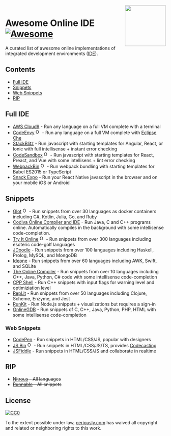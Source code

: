 <img  width="128" height="128" src="https://cdn.jsdelivr.net/npm/simple-icons@1.2.7/icons/codeschool.svg" align="right">

# Awesome Online IDE [![Awesome](https://cdn.rawgit.com/sindresorhus/awesome/d7305f38d29fed78fa85652e3a63e154dd8e8829/media/badge.svg)](https://github.com/sindresorhus/awesome)

A curated list of awesome online implementations of integrated development environments ([IDE](https://en.wikipedia.org/wiki/Integrated_development_environment)).

## Contents

- [Full IDE](#full-ide)
- [Snippets](#snippets)
- [Web Snippets](#web-snippets)
- [RIP](#rip)

## Full IDE

* [AWS Cloud9](https://aws.amazon.com/cloud9) - Run any language on a full VM complete with a terminal
* [CodeEnvy](https://codenvy.io) <img title="Open Source" width="16" width="16" src="https://cdn.jsdelivr.net/npm/simple-icons@1.2.7/icons/github.svg" /> - Run any language on a full VM complete with [Eclipse Che](https://www.eclipse.org/che/)
* [StackBlitz](https://stackblitz.com) - Run javascript with starting templates for Angular, React, or Ionic with full intellisense + instant error checking
* [CodeSandbox](https://codesandbox.io) <img title="Open Source" width="16" width="16" src="https://cdn.jsdelivr.net/npm/simple-icons@1.2.7/icons/github.svg" /> - Run javascript with starting templates for React, Preact, and Vue with some intellisens + lint error checking
* [WebpackBin](https://www.webpackbin.com) <img title="Open Source" width="16" width="16" src="https://cdn.jsdelivr.net/npm/simple-icons@1.2.7/icons/github.svg" /> - Run webpack bundling with starting templates for Babel ES2015 or TypeScript
* [Snack Expo](https://snack.expo.io) - Run your React Native javascript in the browser and on your mobile iOS or Android

## Snippets

* [Glot](https://glot.io) <img title="Open Source" width="16" width="16" src="https://cdn.jsdelivr.net/npm/simple-icons@1.2.7/icons/github.svg" /> - Run snippets from over 30 languages as docker containers including C#, Kotlin, Julia, Go, and Ruby
* [Codiva Online Compiler and IDE](https://www.codiva.io) - Run Java, C and C++ programs online. Automatically compiles in the background with some intellisense code-completion.
* [Try It Online](https://tio.run) <img title="Open Source" width="16" width="16" src="https://cdn.jsdelivr.net/npm/simple-icons@1.2.7/icons/github.svg" /> - Run snippets from over 300 languages including esoteric code-golf languages
* [JDoodle](https://www.jdoodle.com) - Run snippets from over 100 languages including Haskell, Prolog, MySQL, and MongoDB
* [Ideone](https://ideone.com) - Run snippets from over 60 languages including AWK, Swift, and SQLite
* [The Online Compiler](https://theonlinecompiler.com) - Run snippets from over 10 languages including C++, Java, Python, C# code with some intellisense code-completion
* [CPP Shell](
//www.cpp.sh) - Run C++ snippets with input flags for warning level and optimiziation level
* [Repl.it](https://repl.it) - Run snippets from over 50 languages including Clojure, Scheme, Enzyme, and Jest
* [RunKit](https://runkit.com) - Run Node.js snippets + visualizations but requires a sign-in
* [OnlineGDB](https://onlinegdb.com) - Run snippets of C, C++, Java, Python, PHP, HTML with some intellisense code-completion

### Web Snippets

* [CodePen](https://codepen.io) - Run snippets in HTML/CSS/JS, popular with designers
* [JS Bin](https://jsbin.com) <img title="Open Source" width="16" width="16" src="https://cdn.jsdelivr.net/npm/simple-icons@1.2.7/icons/github.svg" /> - Run snippets in HTML/CSS/JS/TS, provides [Codecasting](https://remysharp.com/2013/11/14/what-is-codecasting/)
* [JSFiddle](https://jsfiddle.net) - Run snippets in HTML/CSS/JS and collaborate in realtime

## RIP
* ~~[Nitrous](https://www.nitrous.io/) - All languages~~
* ~~[Runnable](http://code.runnable.com/) - All snippets~~

## License

[![CC0](https://mirrors.creativecommons.org/presskit/buttons/88x31/svg/cc-zero.svg)](https://creativecommons.org/publicdomain/zero/1.0/)

To the extent possible under law, [ceriously.com](https://www.ceriously.com/) has waived all copyright and related or neighboring rights to this work.
